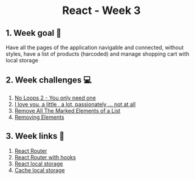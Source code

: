 <h1 align="center">React - Week 3</h1>

## 1. Week goal 🏁
<p>Have all the pages of the application navigable and connected, without styles, have a list of products (harcoded) and manage shopping cart with local storage</p>

## 2. Week challenges 💻
1. [No Loops 2 - You only need one](https://www.codewars.com/kata/57cc40b2f8392dbf2a0003ce/train/javascript)
2. [I love you, a little , a lot, passionately ... not at all](https://www.codewars.com/kata/57f24e6a18e9fad8eb000296)
3. [Remove All The Marked Elements of a List](https://www.codewars.com/kata/563089b9b7be03472d00002b)
4. [Removing Elements](https://www.codewars.com/kata/5769b3802ae6f8e4890009d2)

## 3. Week links 🔗
1. [React Router](https://www.youtube.com/watch?v=Law7wfdg_ls)
2. [React Router with hooks](https://www.youtube.com/watch?v=CZeulkp1ClA)
3. [React local storage](https://www.youtube.com/watch?v=kQKs7o-X0zc)
4. [Cache local storage](https://www.youtube.com/watch?v=cF2lQ_gZeA8&list=PLC3y8-rFHvwisvxhZ135pogtX7_Oe3Q3A)